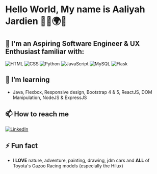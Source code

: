 # Hello World, My name is Aaliyah Jardien 👋🏽🌍💫

## 🔭 I'm an Aspiring Software Engineer & UX Enthusiast familiar with:

<div display="flex">
    <img src="https://img.shields.io/badge/-HTML-black?style=for-the-badge&logo=html5&logoColor=orange" alt="HTML"/>
    <img src="https://img.shields.io/badge/-CSS-black?style=for-the-badge&logo=css3&logoColor=blue" alt="CSS"/>
    <img src="https://img.shields.io/badge/-Python-black?style=for-the-badge&logo=python&logoColor=purple" alt="Python"/>
    <img src="https://img.shields.io/badge/-JavaScript-black?style=for-the-badge&logo=javascript&logoColor=yellow" alt="JavaScript"/>
    <img src="https://img.shields.io/badge/-MySQL-black?style=for-the-badge&logo=mysql&logoColor=charcoal" alt="MySQL"/>
    <img src="https://img.shields.io/badge/-Flask-black?style=for-the-badge&logo=flask&logoColor=red" alt="Flask"/>
</div>


## 🌱 I’m learning
- Java, Flexbox, Responsive design, Bootstrap 4 & 5, ReactJS, DOM Manipulation, NodeJS & ExpressJS 


## 📫 How to reach me

<div display="flex">
  <a href="https://www.linkedin.com/in/aaliyah-jardien/">
    <img src="https://img.shields.io/badge/linkedin-black?style=for-the-badge&logo=linkedin&logoColor=blueviolet" alt="LinkedIn"/>
  </a>
</div>


## ⚡ Fun fact

- I **LOVE** nature, adventure, painting, drawing, jdm cars and **ALL** of Toyota's Gazoo Racing models (especially the Hilux)

<!--
**aaliyah-jardien/aaliyah-jardien** is a ✨ _special_ ✨ repository because its `README.md` (this file) appears on your GitHub profile.

Here are some ideas to get you started:

- 🔭 I’m currently working on ...
- 🌱 I’m currently learning ...
- 👯 I’m looking to collaborate on ...
- 🤔 I’m looking for help with ...
- 💬 Ask me about ...
- 📫 How to reach me: ...
- 😄 Pronouns: ...
- ⚡ Fun fact: ...

### hello
**bold text**
*yes*
> blockquote
[title](https://www.example.com)
-->
